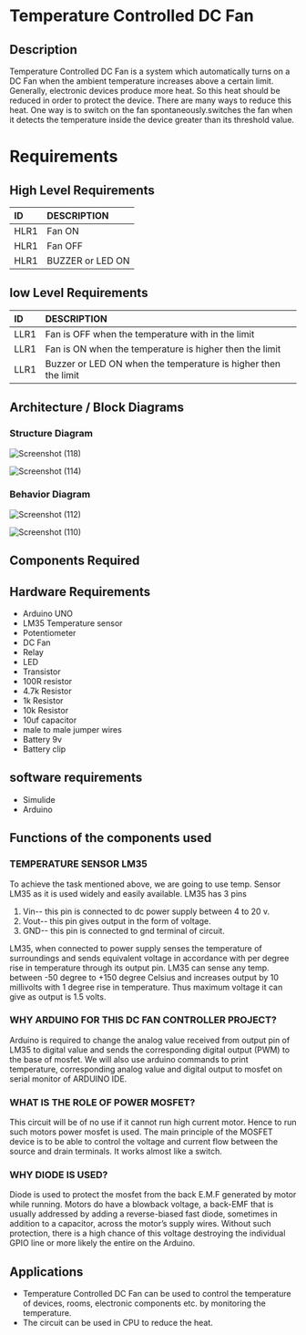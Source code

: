 # Temperature Controlled DC Fan
## Description 
Temperature Controlled DC Fan is a system which automatically turns on a DC Fan when the ambient temperature increases above a certain limit.
Generally, electronic devices produce more heat. So this heat should be reduced in order to protect the device. There are many ways to reduce this heat. 
One way is to switch on the fan spontaneously.switches the fan when it detects the temperature inside the device greater than its threshold value. 

# Requirements 
## High Level Requirements
|ID  |DESCRIPTION        |
|:---|:------------------|
|HLR1|Fan ON             | 
|HLR1|Fan OFF            |
|HLR1|BUZZER or LED  ON  |

## low Level Requirements 
|ID  |DESCRIPTION                                            |
|:---|:------------------------------------------------------|
|LLR1|Fan is OFF when the temperature with in the limit      |
|LLR1|Fan is ON when the temperature is higher then the limit|
|LLR1|Buzzer or LED ON when the temperature is higher then the limit|

## Architecture / Block Diagrams 
### Structure Diagram 

![Screenshot (118)](https://user-images.githubusercontent.com/98865009/155737638-a534fa1d-e870-4313-9951-3ba12638c45e.png)



![Screenshot (114)](https://user-images.githubusercontent.com/98865009/155703826-b39094c9-c222-4778-accc-5769b3c528b6.png)

### Behavior Diagram 

![Screenshot (112)](https://user-images.githubusercontent.com/98865009/155706056-6b56cf4f-401e-4e4c-8a96-388e0980cc1c.png)



![Screenshot (110)](https://user-images.githubusercontent.com/98865009/155692430-6b594a41-1f56-4c49-a93a-4bb63ed3ce05.png)

## Components Required
## Hardware Requirements 
* Arduino UNO
* LM35 Temperature sensor 
* Potentiometer 
*  DC Fan
*  Relay
*  LED 
*  Transistor
*  100R resistor 
*  4.7k Resistor 
*  1k Resistor
*  10k Resistor 
*  10uf capacitor
*  male to male jumper wires
*  Battery 9v
*  Battery clip 

## software requirements
* Simulide
* Arduino

## Functions of the components used 
### TEMPERATURE SENSOR LM35
To achieve the task mentioned above, we are going to use temp. Sensor LM35 as it is used widely and easily available.
LM35 has 3 pins
1. Vin-- this pin is connected to dc power supply between 4 to 20 v.
2. Vout-- this pin gives output in the form of voltage.
3. GND-- this pin is connected to gnd terminal of circuit.


LM35, when connected to power supply senses the temperature of surroundings and sends equivalent voltage in accordance with per degree rise in temperature through its output pin. LM35 can sense any temp. between -50 degree to +150 degree Celsius and increases output by 10 millivolts with 1 degree rise in temperature. Thus maximum voltage it can give as output is 1.5 volts.

### WHY ARDUINO FOR THIS DC FAN CONTROLLER PROJECT?
Arduino is required to change the analog value received from output pin of LM35 to digital value and sends the corresponding digital output (PWM) to the base of mosfet.
We will also use arduino commands to print temperature, corresponding analog value and digital output to mosfet on serial monitor of ARDUINO IDE.

### WHAT IS THE ROLE OF POWER MOSFET?
This circuit will be of no use if it cannot run high current motor. Hence to run such motors power mosfet is used.
The main principle of the MOSFET device is to be able to control the voltage and current flow between the source and drain terminals. It works almost like a switch.

### WHY DIODE IS USED?
Diode is used to protect the mosfet from the back E.M.F generated by motor while running.
Motors do have a blowback voltage, a back-EMF that is usually addressed by adding a reverse-biased fast diode, sometimes in addition to a capacitor, across the motor’s supply wires. Without such protection, there is a high chance of this voltage destroying the individual GPIO line or more likely the entire on the Arduino.

## Applications
* Temperature Controlled DC Fan can be used to control the temperature of devices, rooms, electronic components etc. by monitoring the temperature.
* The circuit can be used in CPU to reduce the heat.

